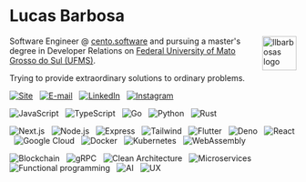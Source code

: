 # Lucas Barbosa 

<img align="right" src="https://i.ibb.co/RP96rRY/logo.png" alt="llbarbosas logo" border="0" width="60">

Software Engineer @ [cento.software](http://cento.software) and pursuing a master's degree in Developer Relations on [Federal University of Mato Grosso do Sul (UFMS)](https://ufms.br). 

Trying to provide extraordinary solutions to ordinary problems.

<a href="https://llbarbosas.dev"><img alt="Site" src="https://img.shields.io/badge/-llbarbosas.dev-E8EEF1?style=flat-square&logoColor=000" /></a> &nbsp;
<a href="mailto:eu@llbarbosas.dev"><img alt="E-mail" src="https://img.shields.io/badge/-eu@llbarbosas.dev-E8EEF1?style=flat-square&logo=gmail&logoColor=000" /></a> &nbsp;
<a href="https://https://www.linkedin.com/in/llbarbosas"><img alt="LinkedIn" src="https://img.shields.io/badge/-@llbarbosas-E8EEF1?style=flat-square&logo=linkedin&logoColor=000" /></a> &nbsp;
<a href="https://instagram.com/llbarbosas"><img alt="Instagram" src="https://img.shields.io/badge/-@llbarbosas-E8EEF1?style=flat-square&logo=instagram&logoColor=000" /></a>

<img alt="JavaScript" src="https://img.shields.io/badge/-JavaScript-43B0F1?style=flat-square&logo=javascript&logoColor=fff" /> &nbsp;
<img alt="TypeScript" src="https://img.shields.io/badge/-TypeScript-43B0F1?style=flat-square&logo=typescript&logoColor=fff" /> &nbsp;
<img alt="Go" src="https://img.shields.io/badge/-Go-43B0F1?style=flat-square&logo=go&logoColor=fff" /> &nbsp;
<img alt="Python" src="https://img.shields.io/badge/-Python-43B0F1?style=flat-square&logo=python&logoColor=fff" /> &nbsp;
<img alt="Rust" src="https://img.shields.io/badge/-Rust-43B0F1?style=flat-square&logo=rust&logoColor=fff" />

<img alt="Next.js" src="https://img.shields.io/badge/-Next.js-535D9F?style=flat-square&logo=next.js&logoColor=fff" /> &nbsp;
<img alt="Node.js" src="https://img.shields.io/badge/-Node.js-535D9F?style=flat-square&logo=node.js&logoColor=fff" /> &nbsp;
<img alt="Express" src="https://img.shields.io/badge/-Express-535D9F?style=flat-square&logo=express&logoColor=fff" /> &nbsp;
<img alt="Tailwind" src="https://img.shields.io/badge/-Tailwind-535D9F?style=flat-square&logo=tailwind-css&logoColor=fff" /> &nbsp;
<img alt="Flutter" src="https://img.shields.io/badge/-Flutter-535D9F?style=flat-square&logo=flutter&logoColor=fff" /> &nbsp;
<img alt="Deno" src="https://img.shields.io/badge/-Deno-535D9F?style=flat-square&logo=deno&logoColor=fff" /> &nbsp;
<img alt="React" src="https://img.shields.io/badge/-React-535D9F?style=flat-square&logo=react&logoColor=fff" /> &nbsp;
<img alt="Google Cloud" src="https://img.shields.io/badge/-Google Cloud-535D9F?style=flat-square&logo=google-cloud&logoColor=fff" /> &nbsp;
<img alt="Docker" src="https://img.shields.io/badge/-Docker-535D9F?style=flat-square&logo=docker&logoColor=fff" /> &nbsp;
<img alt="Kubernetes" src="https://img.shields.io/badge/-Kubernetes-535D9F?style=flat-square&logo=kubernetes&logoColor=fff" /> &nbsp;
<img alt="WebAssembly" src="https://img.shields.io/badge/-WebAssembly-535D9F?style=flat-square&logo=webassembly&logoColor=fff" />

<img alt="Blockchain" src="https://img.shields.io/badge/-Blockchain-21274F?style=flat-square" /> &nbsp;
<img alt="gRPC" src="https://img.shields.io/badge/-gRPC-21274F?style=flat-square" /> &nbsp;
<img alt="Clean Architecture" src="https://img.shields.io/badge/-Clean Architecture-21274F?style=flat-square" /> &nbsp;
<img alt="Microservices" src="https://img.shields.io/badge/-Microservices-21274F?style=flat-square" /> &nbsp;
<img alt="Functional programming" src="https://img.shields.io/badge/-Functional programming-21274F?style=flat-square" /> &nbsp;
<img alt="AI" src="https://img.shields.io/badge/-AI-21274F?style=flat-square" /> &nbsp;
<img alt="UX" src="https://img.shields.io/badge/-UX-21274F?style=flat-square" />

